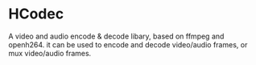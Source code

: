 # HCodec
A video and audio encode &amp; decode libary, based on ffmpeg and openh264. it can be used to encode and decode video/audio frames, or mux video/audio frames.
